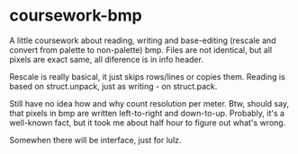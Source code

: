 # coursework-bmp
A little coursework about reading, writing and base-editing (rescale and convert from palette to non-palette) bmp.
Files are not identical, but all pixels are exact same, all diference is in info header.

Rescale is really basical, it just skips rows/lines or copies them.
Reading is based on struct.unpack, just as writing - on struct.pack.

Still have no idea how and why count resolution per meter.
Btw, should say, that pixels in bmp are written left-to-right and down-to-up.
Probably, it's a well-known fact, but it took me about half hour to figure out what's wrong.

Somewhen there will be interface, just for lulz.
